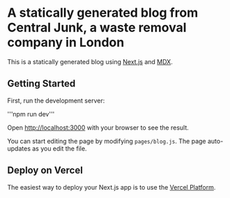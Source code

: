 # A statically generated blog from Central Junk, a waste removal company in London

This is a statically generated blog using [Next.js](https://nextjs.org/) and [MDX](https://mdxjs.com/).

## Getting Started

First, run the development server:

'''npm run dev'''

Open [http://localhost:3000](http://localhost:3000) with your browser to see the result.

You can start editing the page by modifying `pages/blog.js`. The page auto-updates as you edit the file.

## Deploy on Vercel

The easiest way to deploy your Next.js app is to use the [Vercel Platform](https://vercel.com/new?utm_medium=default-template&filter=next.js&utm_source=create-next-app&utm_campaign=create-next-app-readme).




